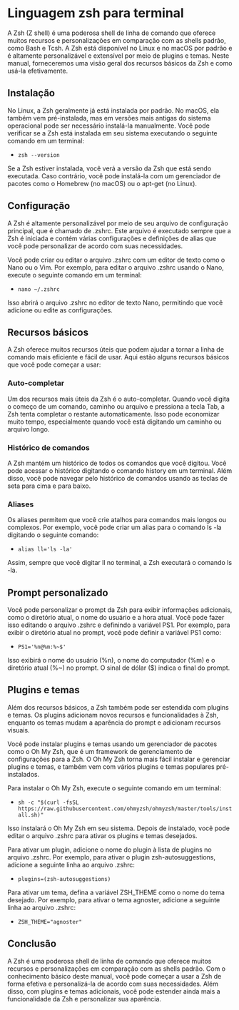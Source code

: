 # Linguagem zsh para terminal
A Zsh (Z shell) é uma poderosa shell de linha de comando que oferece muitos recursos e personalizações em comparação com as shells padrão, como Bash e Tcsh. A Zsh está disponível no Linux e no macOS por padrão e é altamente personalizável e extensível por meio de plugins e temas. Neste manual, forneceremos uma visão geral dos recursos básicos da Zsh e como usá-la efetivamente.
## Instalação
No Linux, a Zsh geralmente já está instalada por padrão. No macOS, ela também vem pré-instalada, mas em versões mais antigas do sistema operacional pode ser necessário instalá-la manualmente. Você pode verificar se a Zsh está instalada em seu sistema executando o seguinte comando em um terminal:
- `zsh --version`

Se a Zsh estiver instalada, você verá a versão da Zsh que está sendo executada. Caso contrário, você pode instalá-la com um gerenciador de pacotes como o Homebrew (no macOS) ou o apt-get (no Linux).
## Configuração
A Zsh é altamente personalizável por meio de seu arquivo de configuração principal, que é chamado de .zshrc. Este arquivo é executado sempre que a Zsh é iniciada e contém várias configurações e definições de alias que você pode personalizar de acordo com suas necessidades.

Você pode criar ou editar o arquivo .zshrc com um editor de texto como o Nano ou o Vim. Por exemplo, para editar o arquivo .zshrc usando o Nano, execute o seguinte comando em um terminal:
- `nano ~/.zshrc`

Isso abrirá o arquivo .zshrc no editor de texto Nano, permitindo que você adicione ou edite as configurações.
## Recursos básicos
A Zsh oferece muitos recursos úteis que podem ajudar a tornar a linha de comando mais eficiente e fácil de usar. Aqui estão alguns recursos básicos que você pode começar a usar:
### Auto-completar
Um dos recursos mais úteis da Zsh é o auto-completar. Quando você digita o começo de um comando, caminho ou arquivo e pressiona a tecla Tab, a Zsh tenta completar o restante automaticamente. Isso pode economizar muito tempo, especialmente quando você está digitando um caminho ou arquivo longo.
### Histórico de comandos
A Zsh mantém um histórico de todos os comandos que você digitou. Você pode acessar o histórico digitando o comando history em um terminal. Além disso, você pode navegar pelo histórico de comandos usando as teclas de seta para cima e para baixo.
### Aliases
Os aliases permitem que você crie atalhos para comandos mais longos ou complexos. Por exemplo, você pode criar um alias para o comando ls -la digitando o seguinte comando:
- `alias ll='ls -la'`

Assim, sempre que você digitar ll no terminal, a Zsh executará o comando ls -la.
## Prompt personalizado
Você pode personalizar o prompt da Zsh para exibir informações adicionais, como o diretório atual, o nome do usuário e a hora atual. Você pode fazer isso editando o arquivo .zshrc e definindo a variável PS1. Por exemplo, para exibir o diretório atual no prompt, você pode definir a variável PS1 como:
- `PS1='%n@%m:%~$'`

Isso exibirá o nome do usuário (%n), o nome do computador (%m) e o diretório atual (%~) no prompt. O sinal de dólar ($) indica o final do prompt.
## Plugins e temas
Além dos recursos básicos, a Zsh também pode ser estendida com plugins e temas. Os plugins adicionam novos recursos e funcionalidades à Zsh, enquanto os temas mudam a aparência do prompt e adicionam recursos visuais.

Você pode instalar plugins e temas usando um gerenciador de pacotes como o Oh My Zsh, que é um framework de gerenciamento de configurações para a Zsh. O Oh My Zsh torna mais fácil instalar e gerenciar plugins e temas, e também vem com vários plugins e temas populares pré-instalados.

Para instalar o Oh My Zsh, execute o seguinte comando em um terminal:
- `sh -c "$(curl -fsSL https://raw.githubusercontent.com/ohmyzsh/ohmyzsh/master/tools/install.sh)"`

Isso instalará o Oh My Zsh em seu sistema. Depois de instalado, você pode editar o arquivo .zshrc para ativar os plugins e temas desejados.

Para ativar um plugin, adicione o nome do plugin à lista de plugins no arquivo .zshrc. Por exemplo, para ativar o plugin zsh-autosuggestions, adicione a seguinte linha ao arquivo .zshrc:
- `plugins=(zsh-autosuggestions)`

Para ativar um tema, defina a variável ZSH_THEME como o nome do tema desejado. Por exemplo, para ativar o tema agnoster, adicione a seguinte linha ao arquivo .zshrc:
- `ZSH_THEME="agnoster"`
## Conclusão
A Zsh é uma poderosa shell de linha de comando que oferece muitos recursos e personalizações em comparação com as shells padrão. Com o conhecimento básico deste manual, você pode começar a usar a Zsh de forma efetiva e personalizá-la de acordo com suas necessidades. Além disso, com plugins e temas adicionais, você pode estender ainda mais a funcionalidade da Zsh e personalizar sua aparência.
